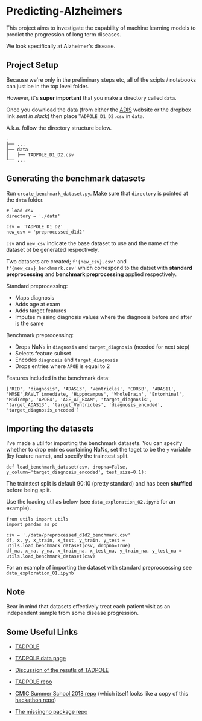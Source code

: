 # Predicting-Alzheimers

This project aims to investigate the capability of machine learning models to predict the progression of long term diseases.

We look specifically at Alzheimer's disease.

## Project Setup

Because we're only in the preliminary steps etc, all of the scipts / notebooks can just be in the top level folder.

However, it's **super important** that you make a directory called `data`.

Once you download the data (from either the [ADIS](https://ida.loni.usc.edu/login.jsp) website or the dropbox link _sent in slack_) then place `TADPOLE_D1_D2.csv` in `data`.

A.k.a. follow the directory structure below.

```
.
├── ...
├── data
│   ├── TADPOLE_D1_D2.csv
└── ...    
```

## Generating the benchmark datasets

Run `create_benchmark_dataset.py`. Make sure that `directory` is pointed at the `data` folder.

```
# load csv
directory = './data'

csv = 'TADPOLE_D1_D2'
new_csv = 'preprocessed_d1d2'
```

`csv` and `new_csv` indicate the base dataset to use and the name of the dataset ot be generated respectively.

Two datasets are created; `f'{new_csv}.csv'` and `f'{new_csv}_benchmark.csv'` which correspond to the datset with **standard preprocessing** and **benchmark preprocessing** applied respectively.

Standard preprocessing:
- Maps diagnosis
- Adds age at exam
- Adds target features
- Imputes missing diagnosis values where the diagnosis before and after is the same

Benchmark preprocessing:
- Drops NaNs in `diagnosis` and `target_diagnosis` (needed for next step)
- Selects feature subset
- Encodes `diagnosis` and `target_diagnosis`
- Drops entries where `APOE` is equal to 2

Features included in the benchmark data:

```
['RID', 'diagnosis', 'ADAS13', 'Ventricles', 'CDRSB', 'ADAS11', 'MMSE',RAVLT_immediate, 'Hippocampus', 'WholeBrain', 'Entorhinal', 'MidTemp', 'APOE4', 'AGE_AT_EXAM', 'target_diagnosis', 'target_ADAS13', 'target_Ventricles', 'diagnosis_encoded', 'target_diagnosis_encoded']
```

## Importing the datasets

I've made a util for importing the benchmark datasets. You can specify whether to drop entries containing NaNs, set the taget to be the `y` variable (by feature name), and specify the train:test split.

```
def load_benchmark_dataset(csv, dropna=False, y_column='target_diagnosis_encoded', test_size=0.1):
```

The train:test split is default 90:10 (pretty standard) and has been **shuffled** before being split.

Use the loading util as below (see `data_exploration_02.ipynb` for an example).

```
from utils import utils
import pandas as pd

csv = './data/preprocessed_d1d2_benchmark.csv'
df, x, y, x_train, x_test, y_train, y_test = utils.load_benchmark_dataset(csv, dropna=True)
df_na, x_na, y_na, x_train_na, x_test_na, y_train_na, y_test_na = utils.load_benchmark_dataset(csv)
```

For an example of importing the dataset with standard preproccessing see `data_exploration_01.ipynb`

## **Note**

Bear in mind that datasets effectively treat each patient visit as an independent sample from some disease progression.

## Some Useful Links

- [TADPOLE](https://tadpole.grand-challenge.org/Home/)

- [TADPOLE data page](https://tadpole.grand-challenge.org/Data/)

- [Discussion of the resutls of TADPOLE](https://tadpole.grand-challenge.org/Results/)

- [TADPOLE repo](https://github.com/noxtoby/TADPOLE)

- [CMIC Summer School 2018 repo](https://github.com/mrazvan22/disProgModSummerSchool) (which itself looks like a copy of this [hackathon repo](https://github.com/swhustla/pycon2017-alzheimers-hack))

- [The missingno package repo](https://github.com/ResidentMario/missingno/blob/master/README.md)
